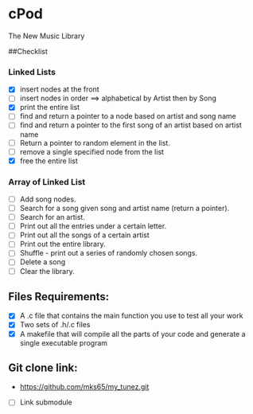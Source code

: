 # cPod
The New Music Library

##Checklist

### Linked Lists
- [x] insert nodes at the front
- [ ] insert nodes in order ==> alphabetical by Artist then by Song
- [x] print the entire list
- [ ] find and return a pointer to a node based on artist and song name
- [ ] find and return a pointer to the first song of an artist based on artist name
- [ ] Return a pointer to random element in the list.
- [ ] remove a single specified node from the list
- [x] free the entire list
### Array of Linked List
- [ ] Add song nodes.
- [ ] Search for a song given song and artist name (return a pointer).
- [ ] Search for an artist.
- [ ] Print out all the entries under a certain letter.
- [ ] Print out all the songs of a certain artist
- [ ] Print out the entire library.
- [ ] Shuffle - print out a series of randomly chosen songs.
- [ ] Delete a song
- [ ] Clear the library.

## Files Requirements:
- [x] A .c file that contains the main function you use to test all your work
- [x] Two sets of .h/.c files
- [x] A makefile that will compile all the parts of your code and generate a single executable program

## Git clone link:
- https://github.com/mks65/my_tunez.git
- [ ] Link submodule
